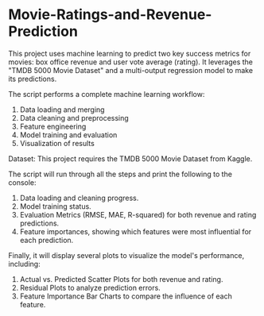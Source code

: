 # Movie-Ratings-and-Revenue-Prediction

This project uses machine learning to predict two key success metrics for movies: box office revenue and user vote average (rating). It leverages the "TMDB 5000 Movie Dataset" and a multi-output regression model to make its predictions.

The script performs a complete machine learning workflow:
1. Data loading and merging
2. Data cleaning and preprocessing
3. Feature engineering
4. Model training and evaluation
5. Visualization of results

Dataset:
This project requires the TMDB 5000 Movie Dataset from Kaggle.

The script will run through all the steps and print the following to the console:

1. Data loading and cleaning progress.
2. Model training status.
3. Evaluation Metrics (RMSE, MAE, R-squared) for both revenue and rating predictions.
4. Feature importances, showing which features were most influential for each prediction.

Finally, it will display several plots to visualize the model's performance, including:
1. Actual vs. Predicted Scatter Plots for both revenue and rating.
2. Residual Plots to analyze prediction errors.
3. Feature Importance Bar Charts to compare the influence of each feature.
